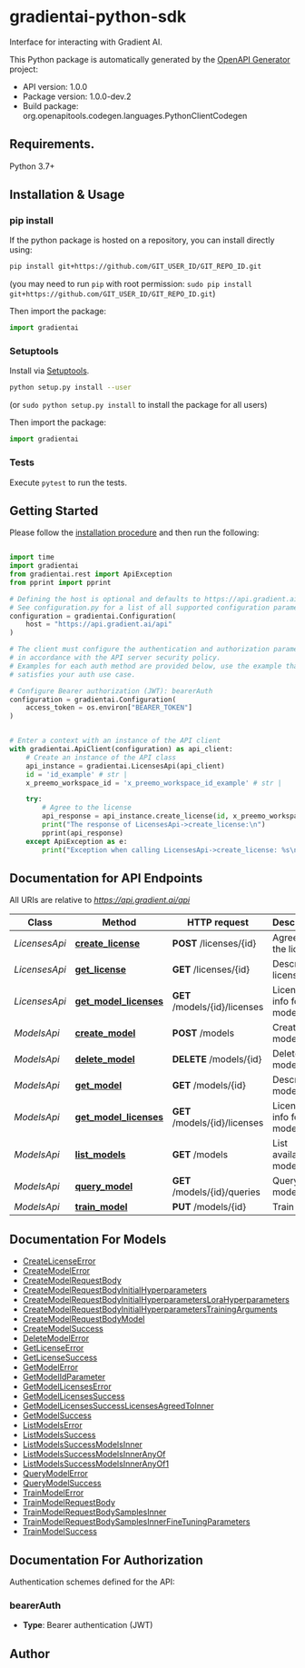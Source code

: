 # gradientai-python-sdk
Interface for interacting with Gradient AI.

This Python package is automatically generated by the [OpenAPI Generator](https://openapi-generator.tech) project:

- API version: 1.0.0
- Package version: 1.0.0-dev.2
- Build package: org.openapitools.codegen.languages.PythonClientCodegen

## Requirements.

Python 3.7+

## Installation & Usage
### pip install

If the python package is hosted on a repository, you can install directly using:

```sh
pip install git+https://github.com/GIT_USER_ID/GIT_REPO_ID.git
```
(you may need to run `pip` with root permission: `sudo pip install git+https://github.com/GIT_USER_ID/GIT_REPO_ID.git`)

Then import the package:
```python
import gradientai
```

### Setuptools

Install via [Setuptools](http://pypi.python.org/pypi/setuptools).

```sh
python setup.py install --user
```
(or `sudo python setup.py install` to install the package for all users)

Then import the package:
```python
import gradientai
```

### Tests

Execute `pytest` to run the tests.

## Getting Started

Please follow the [installation procedure](#installation--usage) and then run the following:

```python

import time
import gradientai
from gradientai.rest import ApiException
from pprint import pprint

# Defining the host is optional and defaults to https://api.gradient.ai/api
# See configuration.py for a list of all supported configuration parameters.
configuration = gradientai.Configuration(
    host = "https://api.gradient.ai/api"
)

# The client must configure the authentication and authorization parameters
# in accordance with the API server security policy.
# Examples for each auth method are provided below, use the example that
# satisfies your auth use case.

# Configure Bearer authorization (JWT): bearerAuth
configuration = gradientai.Configuration(
    access_token = os.environ["BEARER_TOKEN"]
)


# Enter a context with an instance of the API client
with gradientai.ApiClient(configuration) as api_client:
    # Create an instance of the API class
    api_instance = gradientai.LicensesApi(api_client)
    id = 'id_example' # str | 
    x_preemo_workspace_id = 'x_preemo_workspace_id_example' # str | 

    try:
        # Agree to the license
        api_response = api_instance.create_license(id, x_preemo_workspace_id)
        print("The response of LicensesApi->create_license:\n")
        pprint(api_response)
    except ApiException as e:
        print("Exception when calling LicensesApi->create_license: %s\n" % e)

```

## Documentation for API Endpoints

All URIs are relative to *https://api.gradient.ai/api*

Class | Method | HTTP request | Description
------------ | ------------- | ------------- | -------------
*LicensesApi* | [**create_license**](docs/LicensesApi.md#create_license) | **POST** /licenses/{id} | Agree to the license
*LicensesApi* | [**get_license**](docs/LicensesApi.md#get_license) | **GET** /licenses/{id} | Describe license
*LicensesApi* | [**get_model_licenses**](docs/LicensesApi.md#get_model_licenses) | **GET** /models/{id}/licenses | License info for model
*ModelsApi* | [**create_model**](docs/ModelsApi.md#create_model) | **POST** /models | Create model
*ModelsApi* | [**delete_model**](docs/ModelsApi.md#delete_model) | **DELETE** /models/{id} | Delete model.
*ModelsApi* | [**get_model**](docs/ModelsApi.md#get_model) | **GET** /models/{id} | Describe model
*ModelsApi* | [**get_model_licenses**](docs/ModelsApi.md#get_model_licenses) | **GET** /models/{id}/licenses | License info for model
*ModelsApi* | [**list_models**](docs/ModelsApi.md#list_models) | **GET** /models | List available models
*ModelsApi* | [**query_model**](docs/ModelsApi.md#query_model) | **GET** /models/{id}/queries | Query model
*ModelsApi* | [**train_model**](docs/ModelsApi.md#train_model) | **PUT** /models/{id} | Train model


## Documentation For Models

 - [CreateLicenseError](docs/CreateLicenseError.md)
 - [CreateModelError](docs/CreateModelError.md)
 - [CreateModelRequestBody](docs/CreateModelRequestBody.md)
 - [CreateModelRequestBodyInitialHyperparameters](docs/CreateModelRequestBodyInitialHyperparameters.md)
 - [CreateModelRequestBodyInitialHyperparametersLoraHyperparameters](docs/CreateModelRequestBodyInitialHyperparametersLoraHyperparameters.md)
 - [CreateModelRequestBodyInitialHyperparametersTrainingArguments](docs/CreateModelRequestBodyInitialHyperparametersTrainingArguments.md)
 - [CreateModelRequestBodyModel](docs/CreateModelRequestBodyModel.md)
 - [CreateModelSuccess](docs/CreateModelSuccess.md)
 - [DeleteModelError](docs/DeleteModelError.md)
 - [GetLicenseError](docs/GetLicenseError.md)
 - [GetLicenseSuccess](docs/GetLicenseSuccess.md)
 - [GetModelError](docs/GetModelError.md)
 - [GetModelIdParameter](docs/GetModelIdParameter.md)
 - [GetModelLicensesError](docs/GetModelLicensesError.md)
 - [GetModelLicensesSuccess](docs/GetModelLicensesSuccess.md)
 - [GetModelLicensesSuccessLicensesAgreedToInner](docs/GetModelLicensesSuccessLicensesAgreedToInner.md)
 - [GetModelSuccess](docs/GetModelSuccess.md)
 - [ListModelsError](docs/ListModelsError.md)
 - [ListModelsSuccess](docs/ListModelsSuccess.md)
 - [ListModelsSuccessModelsInner](docs/ListModelsSuccessModelsInner.md)
 - [ListModelsSuccessModelsInnerAnyOf](docs/ListModelsSuccessModelsInnerAnyOf.md)
 - [ListModelsSuccessModelsInnerAnyOf1](docs/ListModelsSuccessModelsInnerAnyOf1.md)
 - [QueryModelError](docs/QueryModelError.md)
 - [QueryModelSuccess](docs/QueryModelSuccess.md)
 - [TrainModelError](docs/TrainModelError.md)
 - [TrainModelRequestBody](docs/TrainModelRequestBody.md)
 - [TrainModelRequestBodySamplesInner](docs/TrainModelRequestBodySamplesInner.md)
 - [TrainModelRequestBodySamplesInnerFineTuningParameters](docs/TrainModelRequestBodySamplesInnerFineTuningParameters.md)
 - [TrainModelSuccess](docs/TrainModelSuccess.md)


<a id="documentation-for-authorization"></a>
## Documentation For Authorization


Authentication schemes defined for the API:
<a id="bearerAuth"></a>
### bearerAuth

- **Type**: Bearer authentication (JWT)


## Author




